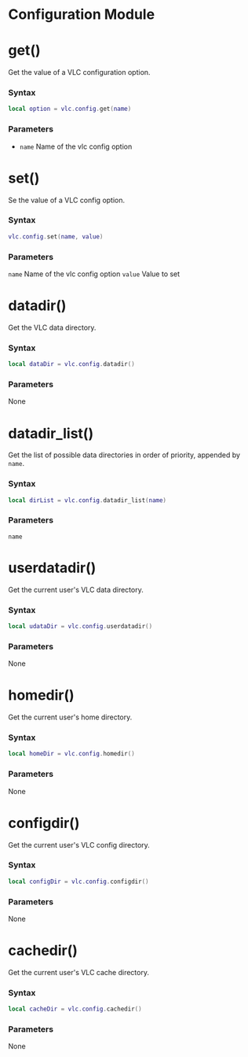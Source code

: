 # Configuration Module

# get()
Get the value of a VLC configuration option.
### Syntax
```lua
local option = vlc.config.get(name)
```
### Parameters
- `name` Name of the vlc config option

# set()
Se the value of a VLC config option.
### Syntax
```lua
vlc.config.set(name, value)
```
### Parameters
`name` Name of the vlc config option
`value` Value to set

# datadir()
Get the VLC data directory.
### Syntax
```lua
local dataDir = vlc.config.datadir()
```
### Parameters
None

# datadir_list()
Get the list of possible data directories in order of priority, appended by `name`.
### Syntax
```lua
local dirList = vlc.config.datadir_list(name)
```
### Parameters
`name`

# userdatadir()
Get the current user's VLC data directory.
### Syntax
```lua
local udataDir = vlc.config.userdatadir()
```
### Parameters
None

# homedir()
Get the current user's home directory.
### Syntax
```lua
local homeDir = vlc.config.homedir()
```
### Parameters
None

# configdir()
Get the current user's VLC config directory.
### Syntax
```lua
local configDir = vlc.config.configdir()
```
### Parameters
None

# cachedir()
Get the current user's VLC cache directory.
### Syntax
```lua
local cacheDir = vlc.config.cachedir()
```
### Parameters
None
